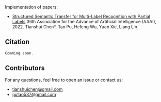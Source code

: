 Implementation of papers:
- [Structured Semantic Transfer for Multi-Label Recognition with Partial Labels]()
  36th Association for the Advance of Artificial Intelligence (AAAI), 2022.
  Tianshui Chen*, Tao Pu, Hefeng Wu, Yuan Xie, Liang Lin.
  
## Citation
```
Comming soon.
```

## Contributors
For any questions, feel free to open an issue or contact us:    

* tianshuichen@gmail.com
* putao537@gmail.com
